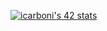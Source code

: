 [![icarboni's 42 stats](https://badge42.vercel.app/api/v2/cl88qineg00490gl7wctelxdl/stats?cursusId=21&coalitionId=276)](https://github.com/JaeSeoKim/badge42)
